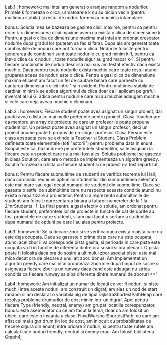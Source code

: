 Lab.1 :
homework: mai intai am generat o aranjare random a nodurilor. Primele k formeaza o clica, urmatoarele k nu au niciun vecin (pentru multimea stabila) si restul de noduri formeaza muchii la intamplare.

bonus: Solutia mea se bazeaza pe gasirea clicii maxime, pentru ca pentru orice k < dimensiunea clicii maxime avem ca exista o clica de dimensiune k.
Pentru a gasi o clica de dimensiune maxima mai intai am ordonat crescator nodurile dupa gradul lor (puteam sa fac si fara). Dupa aia am generat toate combinatiile de noduri care pot forma o clica.
Nodurile folosite pentru generarea de combinari sunt toate nodurile cu grad minim k-1, pentru ca intr-o clica cu k noduri , toate nodurile sigur au grad macar k-1. Si pentru fiecare combinatie de noduri descrisa mai sus am testat 
efectiv daca exista muchie. Daca pentru toate nodurile exista muchie catre toate restul atunci gruparea aceea de noduri este o clica.
Pentru a gasi clica de dimensiune maxima eficient am facut un fel de cautare binara care porneste cu cautarea dimensiunii clicii intre 1 si n evident.
Pentru multimea stabila de cardinal minim k se aplica algortimul de clica doar ca il aplicam pe graful inversat al lui G, adica pentru nodurile care nu au muchie adaugam muchie si cele care deja aveau muchie o eliminam.

Lab.2 :
homework: Fiecare student poate avea asignat un singur proiect, dar poate avea o lista cu mai multe preferinte pentru proiect. Clasa Teacher are ca membru un array de proiecte pe care un profesor le poate propune studentilor.
Un proiect poate avea asignat un singur profesor, deci un proiect anume poate fi propus de un singur profesor.
Clasa Person este clasa abstracta care se extinde la Teacher si Student.
Clasa Problem defineste toate elementele (toti "actorii") pentru problema data in enunt. Scopul este ca, bazandu-ne pe preferintele studentilor, sa le asignam la fiecare cate un proiect care nu a mai fost ales. Solutia problemei se gaseste
in clasa Solution, care are o metoda ce implementeaza un algoritm greedy. Solutia furnizeaza o lista cu fiecare student si ce proiect i-a fost repartizat.

bonus: Pentru fiecare submultime de studenti se verifica teorema lui Hall, daca cardinalul reuniunii optiunilor studentilor din sumbumtimea selectata este mai mare sau egal decat numarul de studenti
din submultime. Daca se gaseste o astfel de submultime care nu respecta aceasta conditie atunci nu exista o repartizare a proiectelor. Pentru a reprezenta submultimile de studenti am folosit
reprezentarea binara a tuturor numerelor de la 1 la 2^nrStudents -1. La final pentru a gasi efectiv o solutie, am ordonat pentru fiecare student, preferintele lor de proiecte in functie de cat de
dorite au fost proiectele de catre studenti, si am mai facut o sortare a studentilor dupa numarul de optiuni pe care l au ales pentru proiecte.

Lab3:
homework: Se ia fiecare zbor si se verifica daca exista o pista care nu este deja ocupata. Daca se gaseste o prima pista care nu este ocupata, atunci acel zbor ii va corespunde pista gasita, si perioada
in care pista este ocupata va fi in functie de diferenta dintre ora sosirii si ora plecarii. O pista poate fi folosita daca ora de sosire a ultimului zbor asociat pistei este mai mica decat ora de plecare
a unui alt zbor.
bonus: Am implementat un algoritm greedy care mai intai ordoneaza zborurile dupa timpul de sosire si asigneaza fiecare zbor la un runway daca cand este adaugat nu strica conditia ca fiecare runway sa aiba
diferenta dintre numarul de zboruri <=1

Lab4:
homework: Am initializat un numar de locatii ce vor fi noduri, si niste muchii intre aceste noduri, am construit un digraf, am ales un nod de start random si am declarat o variabila alg de tipul
DijkstraShortestPathHeap care rezolva problema drumurilor de cost minim intr-un digraf. Apoi pentru fiecare Type (friendly, neutral, enemy) am grupat locatiile corespunzator.
bonus: este asemenator cu ce am facut la tema, doar ca am folosit un obiect care este o instanta a clasei FloydWarshallShortestPath, cu care am aflat cel mai sigur drum (in loc de cost, am inlocuit cu probabilitatea de trecere sigura din enunt) intre oricare 2 noduri, si pentru toate rutele am calculat cate noduri friendly, neutral si enemy erau. Am folosit biblioteca Graph4j
